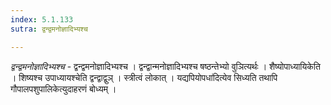 ```yaml
---
index: 5.1.133
sutra: द्वन्द्वमनोज्ञादिभ्यश्च

---
```

_द्वन्द्वमनोज्ञादिभ्यश्च_ - द्वन्द्वमनोज्ञादिभ्यश्च । द्वन्द्वान्मनोज्ञादिभ्यश्च षष्ठन्तेभ्यो वुञित्यर्थः । शैष्योपाध्यायिकेति । शिष्यश्च उपाध्यायश्चेति द्वन्द्वाद्वुञ् । स्त्रीत्वं लोकात् । यद्यपियोपधा॑दित्येव सिध्यति तथापि गौपालपशुपालिकेत्युदाहरणं बोध्यम् ।